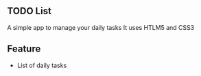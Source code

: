 ## TODO List
A simple app to manage your daily tasks
It uses HTLM5 and CSS3

## Feature
* List of daily tasks
